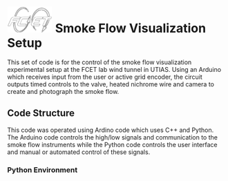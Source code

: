 # <img src= "FCET_Logo.png" height = "60"> Smoke Flow Visualization Setup
This set of code is for the control of the smoke flow visualization experimental setup at the FCET lab wind tunnel in UTIAS. 
Using an Arduino which receives input from the user or active grid encoder, the circuit outputs timed controls to the valve, heated nichrome wire and camera to create and photograph the smoke flow.

## Code Structure
This code was operated using Ardino code which uses C++ and Python. The Arduino code controls the high/low signals and communication to the smoke flow instruments while the Python code controls the user interface and manual or automated control of these signals.

### Python Environment

